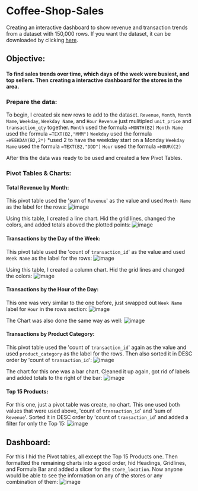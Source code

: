 # Coffee-Shop-Sales

Creating an interactive dashboard to show revenue and transaction trends from a dataset with 150,000 rows. If you want the dataset, it can be downloaded by clicking <a href = "https://maven-datasets.s3.amazonaws.com/Coffee+Shop+Sales/Coffee+Shop+Sales.zip">here</a>.

## Objective:
#### To find sales trends over time, which days of the week were busiest, and top sellers. Then creating a interactive dashboard for the stores in the area.

### Prepare the data:

To begin, I created six new rows to add to the dataset. `Revenue`, `Month`, `Month Name`, `Weekday`, `Weekday Name`, and `Hour`
  `Revenue` just mulitipled `unit_price` and `transaction_qty` together.
  `Month` used the formula `=MONTH(B2)`
  `Month Name` used the formula `=TEXT(B2,"MMM")`
  `Weekday` used the formula `=WEEKDAY(B2,2*)` *used 2 to have the weekday start on a Monday
  `Weekday Name` used the formula `=TEXT(B2,"DDD")`
  `Hour` used the formula `=HOUR(C2)`

After this the data was ready to be used and created a few Pivot Tables.

### Pivot Tables & Charts:

#### Total Revenue by Month:

 This pivot table used the 'sum of `Revenue`' as the value and used `Month Name` as the label for the rows:
 ![image](https://github.com/user-attachments/assets/9ca37069-8f0b-4730-9872-fe7d082211e3)

 Using this table, I created a line chart.  Hid the grid lines, changed the colors, and added totals aboved the plotted points:
 ![image](https://github.com/user-attachments/assets/49f71856-7c28-4921-8845-c5512e183e7c)


#### Transactions by the Day of the Week:

This pivot table used the 'count of `transaction_id`' as the value and used `Week Name` as the label for the rows:
![image](https://github.com/user-attachments/assets/69565e1f-ef85-42c5-832a-556a087144b4)

Using this table, I created a column chart.  Hid the grid lines and changed the colors:
![image](https://github.com/user-attachments/assets/a058b9d1-310d-454e-8c83-bdd0c12b1f87)

#### Transactions by the Hour of the Day:

This one was very similar to the one before, just swapped out `Week Name` label for `Hour` in the rows section:
![image](https://github.com/user-attachments/assets/36b3a35a-539e-41ec-8514-1394bbee0f26)

The Chart was also done the same way as well:
![image](https://github.com/user-attachments/assets/34865bac-7119-442a-b5ff-30eef3b57e18)

#### Transactions by Product Category:

This pivot table used the 'count of `transaction_id`' again as the value and used `product_category` as the label for the rows.
Then also sorted it in DESC order by 'count of `transaction_id`':
![image](https://github.com/user-attachments/assets/7eab7c4e-c2ed-4595-ac66-8b48b229473f)

The chart for this one was a bar chart.  Cleaned it up again, got rid of labels and added totals to the right of the bar:
![image](https://github.com/user-attachments/assets/5754510b-21cc-4411-9ff0-78dec8d1e7d1)

#### Top 15 Products:

For this one, just a pivot table was create, no chart.  This one used both values that were used above, 'count of `transaction_id`' and 'sum of `Revenue`'.
Sorted it in DESC order by 'count of `transaction_id`' and added a filter for only the Top 15:
![image](https://github.com/user-attachments/assets/42d7beb3-2f97-40ec-8f1c-926de2382835)


## Dashboard:

For this I hid the Pivot tables, all except the Top 15 Products one.
Then formatted the remaining charts into a good order, hid Headings, Gridlines, and Formula Bar and added a slicer for the `store_location`. Now anyone would be able to see the information on any of the stores or any combination of them:
![image](https://github.com/user-attachments/assets/58c9bef9-0831-48db-bbcc-fd39cf38ed70)
